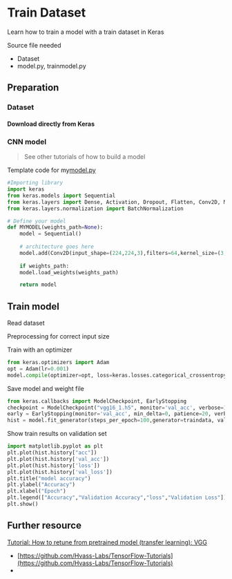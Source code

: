 # Train Dataset

Learn how to train a model with a train dataset in Keras

Source file needed

* Dataset
* model.py, trainmodel.py 

## Preparation

### Dataset

#### Download directly from Keras 



### CNN model

> See other tutorials of how to build a model

Template code for my[model.py](https://colab.research.google.com/drive/1rEEn-FmGyi29p9q-OMxV8N8MD-u5T2Tq#scrollTo=0kX-r2kKksrE)

```python
#Importing library
import keras
from keras.models import Sequential
from keras.layers import Dense, Activation, Dropout, Flatten, Conv2D, MaxPooling2D
from keras.layers.normalization import BatchNormalization

# Define your model
def MYMODEL(weights_path=None):
    model = Sequential()
    
    # architecture goes here
    model.add(Conv2D(input_shape=(224,224,3),filters=64,kernel_size=(3,3),padding="same", activation="relu"))
    
    if weights_path:
    model.load_weights(weights_path)

    return model

```

## Train model



Read dataset

Preprocessing for correct input size

Train with an optimizer

```python
from keras.optimizers import Adam
opt = Adam(lr=0.001)
model.compile(optimizer=opt, loss=keras.losses.categorical_crossentropy, metrics=['accuracy'])
```

Save model and weight file

```python
from keras.callbacks import ModelCheckpoint, EarlyStopping
checkpoint = ModelCheckpoint("vgg16_1.h5", monitor='val_acc', verbose=1, save_best_only=True, save_weights_only=False, mode='auto', period=1)
early = EarlyStopping(monitor='val_acc', min_delta=0, patience=20, verbose=1, mode='auto')
hist = model.fit_generator(steps_per_epoch=100,generator=traindata, validation_data= testdata, validation_steps=10,epochs=100,callbacks=[checkpoint,early])
```

Show train results on validation set

```python
import matplotlib.pyplot as plt
plt.plot(hist.history["acc"])
plt.plot(hist.history['val_acc'])
plt.plot(hist.history['loss'])
plt.plot(hist.history['val_loss'])
plt.title("model accuracy")
plt.ylabel("Accuracy")
plt.xlabel("Epoch")
plt.legend(["Accuracy","Validation Accuracy","loss","Validation Loss"])
plt.show()
```

## Further resource

[Tutorial: How to retune from pretrained model \(transfer learning\): VGG](https://www.youtube.com/watch?v=H8sXcAXrGR4&feature=youtu.be)

* [https://github.com/Hvass-Labs/TensorFlow-Tutorials](https://github.com/Hvass-Labs/TensorFlow-Tutorials)
* 


